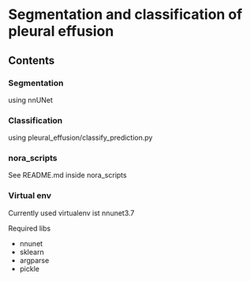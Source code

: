 # Segmentation and classification of pleural effusion


## Contents 

### Segmentation
using nnUNet

### Classification
using pleural_effusion/classify_prediction.py

### nora_scripts
See README.md inside nora_scripts



### Virtual env
Currently used virtualenv ist nnunet3.7 

Required libs
 * nnunet
 * sklearn
 * argparse
 * pickle
 
